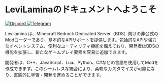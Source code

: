 # LeviLaminaのドキュメントへようこそ

[![Discord](https://img.shields.io/discord/849252980430864384?style=for-the-badge&logo=discord)
](https://discord.gg/v5R5P4vRZk)
[![Telegram](https://img.shields.io/badge/Telegram-blue?style=for-the-badge&logo=telegram)
](https://t.me/LiteLoader)

Levilamina は、Minecraft Bedrock Dedicated Server（BDS）向けの非公式のModローダーであり、基本的なAPIサポートを提供します。包括的なAPIや強力なイベントシステム、便利なユーティリティ機能を備えており、開発者はBDSの機能を拡張し、新たなゲームプレイ要素を容易に追加できます。

開発者は、C++、JavaScript、Lua、Python、C#などの言語を使用してModを作成できます。このシームレスな統合により、柔軟なカスタマイズが可能になり、直感的に学習・開発を進めることができます。